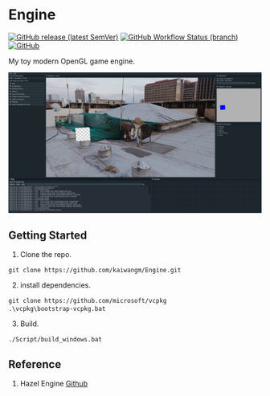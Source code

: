 # Engine

[![GitHub release (latest SemVer)](https://img.shields.io/github/v/release/kaiwangm/Engine?style=flat-square)](https://github.com/kaiwangm/Engine/releases)
[![GitHub Workflow Status (branch)](https://img.shields.io/github/workflow/status/kaiwangm/Engine/Windows%20CI/main?style=flat-square)](https://github.com/kaiwangm/Engine/actions/workflows/Windows_CI.yml)
[![GitHub](https://img.shields.io/github/license/kaiwangm/Engine?style=flat-square)](https://github.com/kaiwangm/Engine/blob/main/LICENSE)



My toy modern OpenGL game engine.

![](https://raw.githubusercontent.com/kaiwangm/Engine/main/Assert/Skybox.png)

## Getting Started

1. Clone the repo.

```
git clone https://github.com/kaiwangm/Engine.git
```

2. install dependencies.

```
git clone https://github.com/microsoft/vcpkg
.\vcpkg\bootstrap-vcpkg.bat
```

3. Build.

```
./Script/build_windows.bat
```

## Reference

1. Hazel Engine [Github](https://github.com/TheCherno/Hazel)























